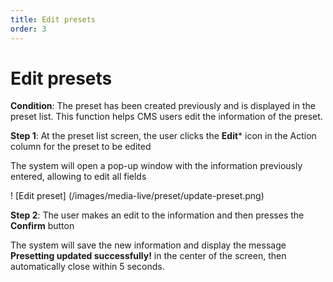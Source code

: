 ```yaml
---
title: Edit presets
order: 3
---
```


# Edit presets

**Condition**: The preset has been created previously and is displayed in the preset list. This function helps CMS users edit the information of the preset.

**Step 1**: At the preset list screen, the user clicks the **Edit**\* icon in the Action column for the preset to be edited

The system will open a pop-up window with the information previously entered, allowing to edit all fields

! [Edit preset] (/images/media-live/preset/update-preset.png)

**Step 2**: The user makes an edit to the information and then presses the **Confirm** button

The system will save the new information and display the message **Presetting updated successfully!** in the center of the screen, then automatically close within 5 seconds.
